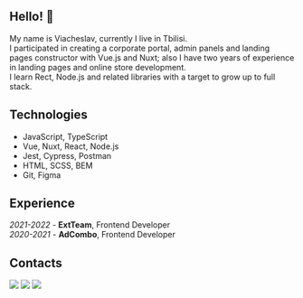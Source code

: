## Hello! 👋

My name is Viacheslav, currently I live in Tbilisi.  
I participated in creating a corporate portal, admin panels and landing pages constructor with Vue.js and Nuxt; also I have two years of experience in landing pages and online store development.  
I learn Rect, Node.js and related libraries with a target to grow up to full stack.

## Technologies
* JavaScript, TypeScript
* Vue, Nuxt, React, Node.js
* Jest, Cypress, Postman
* HTML, SCSS, BEM
* Git, Figma

## Experience
*2021-2022* - **ExtTeam**, Frontend Developer  
*2020-2021* - **AdCombo**, Frontend Developer

## Contacts
[![](https://img.shields.io/badge/mail-brightsdayss@gmail.com-blue)](mailto:brightsdayss@gmail.com) [![](https://img.shields.io/badge/telegram-brightsdays-blue)](https://t.me/brightsdays) [![](https://img.shields.io/badge/linkedin-viacheslav_ivanov-informational)](https://www.linkedin.com/in/brightsdays)
